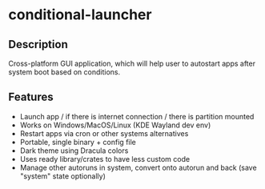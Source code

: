 # conditional-launcher

## Description

Cross-platform GUI application, which will help user to autostart apps after
system boot based on conditions.

## Features

- Launch app / if there is internet connection / there is partition mounted
- Works on Windows/MacOS/Linux (KDE Wayland dev env)
- Restart apps via cron or other systems alternatives
- Portable, single binary + config file
- Dark theme using Dracula colors
- Uses ready library/crates to have less custom code
- Manage other autoruns in system, convert onto autorun and back (save "system"
  state optionally)
